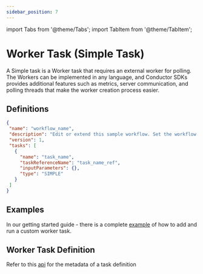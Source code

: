 ```yaml
---
sidebar_position: 7
---
```



import Tabs from '@theme/Tabs';
import TabItem from '@theme/TabItem';

# Worker Task (Simple Task)

A Simple task is a Worker task that requires an external worker for polling. The Workers can be implemented in any language, and Conductor SDKs provides additional features such as metrics, server communication, and polling threads that make the worker creation process easier.

## Definitions

```json
{
 "name": "workflow_name",
 "description": "Edit or extend this sample workflow. Set the workflow name to get started",
 "version": 1,
 "tasks": [
   {
     "name": "task_name",
     "taskReferenceName": "task_name_ref",
     "inputParameters": {},
     "type": "SIMPLE"
   }
 ]
}

```

## Examples

In our getting started guide - there is a complete [example](/content/getting-started/adding-custom-code-worker) of how to add and run a custom worker task.

## Worker Task Definition

Refer to this [api](/content/reference-docs/api/metadata/creating-task-definitions) for the metadata of a task definition